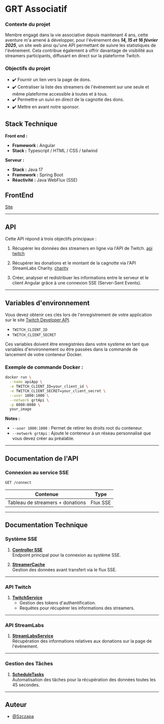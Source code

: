 
# GRT Associatif

### Contexte du projet

Membre engagé dans la vie associative depuis maintenant 4 ans, cette aventure m'a amené à développer, pour l'événement des ***14, 15 et 16 février 2025***, un site web ainsi qu'une API permettant de suivre les statistiques de l'événement. Cela contribue également à offrir davantage de visibilité aux streamers participants, diffusant en direct sur la plateforme Twitch.

### Objectifs du projet  
- ✔️ Fournir un lien vers la page de dons.
- ✔️ Centraliser la liste des streamers de l'événement sur une seule et même plateforme accessible à toutes et à tous.  
- ✔️ Permettre un suivi en direct de la cagnotte des dons.  
- ✔️ Mettre en avant notre sponsor.

## Stack Technique

**Front end :**  
- **Framework :** Angular
- **Stack :** Typescript / HTML / CSS / tailwind

**Serveur :**  
- **Stack :** Java 17  
- **Framework :** Spring Boot  
- **Réactivité :** Java WebFlux (SSE)


## FrontEnd 
[Site](https://grt-associatif.fr/)

---

## API
Cette API répond à trois objectifs principaux :

1. Récupérer les données des streamers en ligne via l'API de Twitch. [api twitch](https://dev.twitch.tv/docs/api/reference/#get-streams)

2. Récupérer les donations et le montant de la cagnotte via l'API StreamLabs Charity. [charity](https://streamlabs-charity.readme.io/reference/getting-started-with-your-api)

3. Créer, analyser et redistribuer les informations entre le serveur et le client Angular grâce à une connexion SSE (Server-Sent Events).

---

## Variables d'environnement
Vous devez obtenir ces clés lors de l'enregistrement de votre application sur le site [Twitch Developer API](https://dev.twitch.tv/).

- `TWITCH_CLIENT_ID`
- `TWITCH_CLIENT_SECRET`

Ces variables doivent être enregistrées dans votre système en tant que variables d'environnement ou être passées dans la commande de lancement de votre conteneur Docker.

### Exemple de commande Docker :

```bash
docker run \
  --name apiApp \
  -e TWITCH_CLIENT_ID=your_client_id \
  -e TWITCH_CLIENT_SECRET=your_client_secret \
  --user 1000:1000 \
  --network grtApi \
  -p 8080:8080 \
  your_image
```

**Notes :**  
- `--user 1000:1000` : Permet de retirer les droits root du conteneur.  
- `--network grtApi` : Ajoute le conteneur à un réseau personnalisé que vous devez créer au préalable.  

---

## Documentation de l'API

### Connexion au service SSE

```http
GET /connect
```

| Contenue                     | Type     |  
|----------------------------|----------| 
| Tableau de streamers + donations | Flux SSE |

---

## Documentation Technique

### Système SSE

1. [**Controller SSE**](https://github.com/Szczapa/GrtAssociatif/blob/master/GrtApi/src/main/java/com/example/grt3api/controller/SSEController.java)  
   Endpoint principal pour la connexion au système SSE.

2. [**StreamerCache**](https://github.com/Szczapa/GrtAssociatif/blob/master/GrtApi/src/main/java/com/example/grt3api/utils/StreamCache.java)  
   Gestion des données avant transfert via le flux SSE.

---

### API Twitch

1. [**TwitchService**](https://github.com/Szczapa/GrtAssociatif/blob/master/GrtApi/src/main/java/com/example/grt3api/service/TwitchService.java)  
   - Gestion des tokens d'authentification.  
   - Requêtes pour récupérer les informations des streamers.

---

### API StreamLabs

1. [**StreamLabsService**](https://github.com/Szczapa/GrtAssociatif/blob/master/GrtApi/src/main/java/com/example/grt3api/service/StreamlabsService.java)  
   Récupération des informations relatives aux donations sur la page de l'événement.

---

### Gestion des Tâches

1. [**ScheduleTasks**](https://github.com/Szczapa/GrtAssociatif/blob/master/GrtApi/src/main/java/com/example/grt3api/utils/ScheduleTasks.java)  
   Automatisation des tâches pour la récupération des données toutes les 45 secondes.

---
## Auteur

- [@Szczapa](https://www.github.com/Szczapa)

